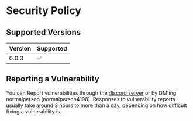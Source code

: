 # Security Policy

## Supported Versions

| Version | Supported          |
| ------- | ------------------ |
| 0.0.3   | :white_check_mark: |

## Reporting a Vulnerability

You can Report vulnerabilities through the
[discord server](https://discord.gg/cVbNtT8Rtc) or by DM'ing normalperson
(normalperson4198). Responses to vulnerability reports usually take
around 3 hours to more than a day, depending on how difficult fixing a
vulnerability is.
